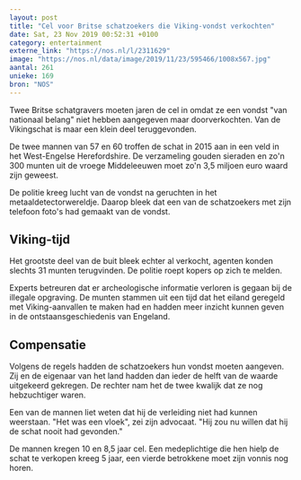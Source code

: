 ```yaml
---
layout: post
title: "Cel voor Britse schatzoekers die Viking-vondst verkochten"
date: Sat, 23 Nov 2019 00:52:31 +0100
category: entertainment
externe_link: "https://nos.nl/l/2311629"
image: "https://nos.nl/data/image/2019/11/23/595466/1008x567.jpg"
aantal: 261
unieke: 169
bron: "NOS"
---
```


<p>Twee Britse schatgravers moeten jaren de cel in omdat ze een vondst "van nationaal belang" niet hebben aangegeven maar doorverkochten. Van de Vikingschat is maar een klein deel teruggevonden.</p>
<p>De twee mannen van 57 en 60 troffen de schat in 2015 aan in een veld in het West-Engelse Herefordshire. De verzameling gouden sieraden en zo'n 300 munten uit de vroege Middeleeuwen moet zo'n 3,5 miljoen euro waard zijn geweest.</p>
<p>De politie kreeg lucht van de vondst na geruchten in het metaaldetectorwereldje. Daarop bleek dat een van de schatzoekers met zijn telefoon foto's had gemaakt van de vondst.</p>
<h2>Viking-tijd</h2>
<p>Het grootste deel van de buit bleek echter al verkocht, agenten konden slechts 31 munten terugvinden. De politie roept kopers op zich te melden.</p>
<p>Experts betreuren dat er archeologische informatie verloren is gegaan bij de illegale opgraving. De munten stammen uit een tijd dat het eiland geregeld met Viking-aanvallen te maken had en hadden meer inzicht kunnen geven in de ontstaansgeschiedenis van Engeland.</p>
<h2>Compensatie</h2>
<p>Volgens de regels hadden de schatzoekers hun vondst moeten aangeven. Zij en de eigenaar van het land hadden dan ieder de helft van de waarde uitgekeerd gekregen. De rechter nam het de twee kwalijk dat ze nog hebzuchtiger waren.</p>
<p>Een van de mannen liet weten dat hij de verleiding niet had kunnen weerstaan. "Het was een vloek", zei zijn advocaat. "Hij zou nu willen dat hij de schat nooit had gevonden."</p>
<p>De mannen kregen 10 en 8,5 jaar cel. Een medeplichtige die hen hielp de schat te verkopen kreeg 5 jaar, een vierde betrokkene moet zijn vonnis nog horen.</p>
